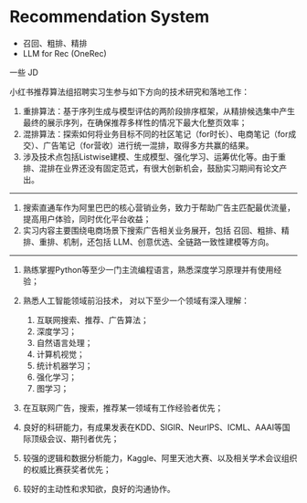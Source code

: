 # Recommendation System

- 召回、粗排、精排
- LLM for Rec (OneRec)

一些 JD

小红书推荐算法组招聘实习生参与如下方向的技术研究和落地工作：

1. 重排算法：基于序列生成与模型评估的两阶段排序框架，从精排候选集中产生最终的展示序列，在确保推荐多样性的情况下最大化整页效率；
2. 混排算法：探索如何将业务目标不同的社区笔记（for时长）、电商笔记（for成交）、广告笔记（for营收）进行统一混排，取得多方共赢的结果。
3. 涉及技术点包括Listwise建模、生成模型、强化学习、运筹优化等。由于重排、混排在业界还没有固定范式，有很大创新机会，鼓励实习期间有论文产出。

---

1. 搜索直通车作为阿里巴巴的核心营销业务，致力于帮助广告主匹配最优流量，提高用户体验，同时优化平台收益；
2. 实习内容主要围绕电商场景下搜索广告相关业务展开，包括 召回、粗排、精排、重排、机制，还包括 LLM、创意优选、全链路一致性建模等方向。

---


1. 熟练掌握Python等至少一门主流编程语言，熟悉深度学习原理并有使用经验；

2. 熟悉人工智能领域前沿技术， 对以下至少一个领域有深入理解：
   1. 互联网搜索、推荐、广告算法；
   2. 深度学习；
   3. 自然语言处理；
   4. 计算机视觉；
   5. 统计机器学习；
   6. 强化学习；
   7. 图学习；
   
3. 在互联网广告，搜索，推荐某一领域有工作经验者优先；

4. 良好的科研能力，有成果发表在KDD、SIGIR、NeurIPS、ICML、AAAI等国际顶级会议、期刊者优先；

5. 较强的逻辑和数据分析能力，Kaggle、阿里天池大赛、以及相关学术会议组织的权威比赛获奖者优先；

6. 较好的主动性和求知欲，良好的沟通协作。
